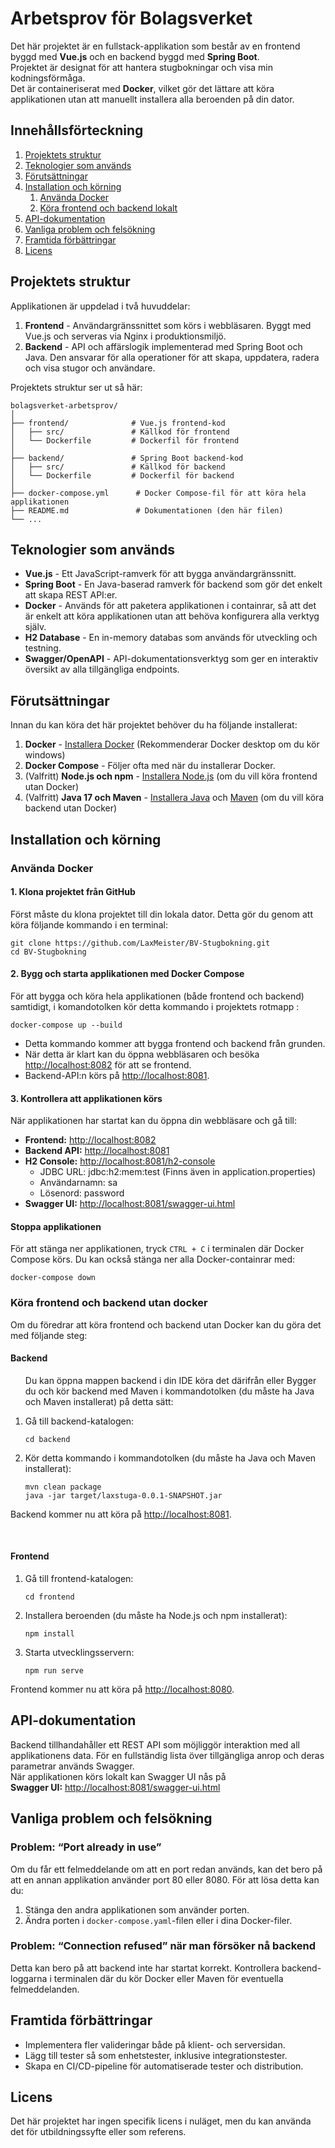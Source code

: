 <h1 id="arbetsprov-för-digg">Arbetsprov för Bolagsverket</h1>
<p>Det här projektet är en fullstack-applikation som består av en frontend byggd med <strong>Vue.js</strong> och en backend byggd med <strong>Spring Boot</strong>.<br> Projektet är designat för att hantera stugbokningar och visa min kodningsförmåga. <br>Det är containeriserat med <strong>Docker</strong>, vilket gör det lättare att köra applikationen utan att manuellt installera alla beroenden på din dator.</p>
<h2 id="innehållsförteckning">Innehållsförteckning</h2>
<ol>
<li><a href="#projektets-struktur">Projektets struktur</a></li>
<li><a href="#teknologier-som-anv%C3%A4nds">Teknologier som används</a></li>
<li><a href="#f%C3%B6ruts%C3%A4ttningar">Förutsättningar</a></li>
<li><a href="#installation-och-k%C3%B6rning">Installation och körning</a>
<ol>
<li><a href="#anv%C3%A4nda-docker">Använda Docker</a></li>
<li><a href="#k%C3%B6ra-frontend-och-backend-lokalt">Köra frontend och backend lokalt</a></li>
</ol>
</li>
<li><a href="#api-dokumentation">API-dokumentation</a></li>
<li><a href="#vanliga-problem-och-fels%C3%B6kning">Vanliga problem och felsökning</a></li>
<li><a href="#framtida-f%C3%B6rb%C3%A4ttringar">Framtida förbättringar</a></li>
<li><a href="#licens">Licens</a></li>
</ol>
<h2 id="projektets-struktur">Projektets struktur</h2>
<p>Applikationen är uppdelad i två huvuddelar:</p>
<ol>
<li><strong>Frontend</strong> - Användargränssnittet som körs i webbläsaren. Byggt med Vue.js och serveras via Nginx i produktionsmiljö.</li>
<li><strong>Backend</strong> - API och affärslogik implementerad med Spring Boot och Java. Den ansvarar för alla operationer för att skapa, uppdatera, radera och visa stugor och användare.</li>
</ol>
<p>Projektets struktur ser ut så här:</p>
<pre><code>bolagsverket-arbetsprov/
│
├── frontend/              # Vue.js frontend-kod
│   ├── src/               # Källkod för frontend
│   └── Dockerfile         # Dockerfil för frontend
│
├── backend/               # Spring Boot backend-kod
│   ├── src/               # Källkod för backend
│   └── Dockerfile         # Dockerfil för backend
│
├── docker-compose.yml      # Docker Compose-fil för att köra hela applikationen
├── README.md               # Dokumentationen (den här filen)
└── ...
</code></pre>
<h2 id="teknologier-som-används">Teknologier som används</h2>
<ul>
<li><strong>Vue.js</strong> - Ett JavaScript-ramverk för att bygga användargränssnitt.</li>
<li><strong>Spring Boot</strong> - En Java-baserad ramverk för backend som gör det enkelt att skapa REST API:er.</li>
<li><strong>Docker</strong> - Används för att paketera applikationen i containrar, så att det är enkelt att köra applikationen utan att behöva konfigurera alla verktyg själv.</li>
<li><strong>H2 Database</strong> - En in-memory databas som används för utveckling och testning.</li>
<li><strong>Swagger/OpenAPI</strong> - API-dokumentationsverktyg som ger en interaktiv översikt av alla tillgängliga endpoints.</li>
</ul>
<h2 id="förutsättningar">Förutsättningar</h2>
<p>Innan du kan köra det här projektet behöver du ha följande installerat:</p>
<ol>
<li><strong>Docker</strong>  - <a href="https://docs.docker.com/get-docker/">Installera Docker</a> (Rekommenderar Docker desktop om du kör windows)</li>
<li><strong>Docker Compose</strong> - Följer ofta med när du installerar Docker.</li>
<li>(Valfritt) <strong>Node.js och npm</strong> - <a href="https://nodejs.org/en/">Installera Node.js</a> (om du vill köra frontend utan Docker)</li>
<li>(Valfritt) <strong>Java 17 och Maven</strong> - <a href="https://www.oracle.com/java/technologies/javase-jdk17-downloads.html">Installera Java</a> och <a href="https://maven.apache.org/download.cgi">Maven</a> (om du vill köra backend utan Docker)</li>
</ol>
<h2 id="installation-och-körning">Installation och körning</h2>
<h3 id="använda-docker">Använda Docker</h3>
<h4 id="klona-projektet-från-github">1. Klona projektet från GitHub</h4>
<p>Först måste du klona projektet till din lokala dator. Detta gör du genom att köra följande kommando i en terminal:</p>
<pre class=" language-bash"><code class="prism  language-bash"><span class="token function">git</span> clone https://github.com/LaxMeister/BV-Stugbokning.git
<span class="token function">cd</span> BV-Stugbokning
</code></pre>
<h4 id="bygg-och-starta-applikationen-med-docker-compose">2. Bygg och starta applikationen med Docker Compose</h4>
<p>För att bygga och köra hela applikationen (både frontend och backend) samtidigt, i komandotolken kör detta kommando i projektets rotmapp :</p>
<pre class=" language-bash"><code class="prism  language-bash">docker-compose up --build
</code></pre>
<ul>
<li>Detta kommando kommer att bygga frontend och backend från grunden.</li>
<li>När detta är klart kan du öppna webbläsaren och besöka <a href="http://localhost">http://localhost:8082</a> för att se frontend.</li>
<li>Backend-API:n körs på <a href="http://localhost:8081">http://localhost:8081</a>.</li>
</ul>
<h4 id="kontrollera-att-applikationen-körs">3. Kontrollera att applikationen körs</h4>
<p>När applikationen har startat kan du öppna din webbläsare och gå till:</p>
<ul>
<li><strong>Frontend:</strong> <a href="http://localhost:8082">http://localhost:8082</a></li>
<li><strong>Backend API:</strong> <a href="http://localhost:8081">http://localhost:8081</a></li>
<li><strong>H2 Console:</strong> <a href="http://localhost:8081/h2-console">http://localhost:8081/h2-console</a>
<ul>
<li>JDBC URL: jdbc:h2:mem:test (Finns även in application.properties)</li>
<li>Användarnamn: sa</li>
<li>Lösenord: password</li>
</ul>
</li>
<li><strong>Swagger UI:</strong> <a href="http://localhost:8081/swagger-ui.html">http://localhost:8081/swagger-ui.html</a></li>
</ul>
<h4 id="stoppa-applikationen">Stoppa applikationen</h4>
<p>För att stänga ner applikationen, tryck <code>CTRL + C</code> i terminalen där Docker Compose körs. Du kan också stänga ner alla Docker-containrar med:</p>
<pre class=" language-bash"><code class="prism  language-bash">docker-compose down
</code></pre>
<h3 id="köra-frontend-och-backend-lokalt">Köra frontend och backend utan docker</h3>
<p>Om du föredrar att köra frontend och backend utan Docker kan du göra det med följande steg:</p>
<h4 id="backend">Backend</h4>
<ol>
<p>Du kan öppna mappen backend i din IDE köra det därifrån eller Bygger du och kör backend med Maven i kommandotolken (du måste ha Java och Maven installerat) på detta sätt:</p>
<li>
<p>Gå till backend-katalogen:</p>
<pre class=" language-bash"><code class="prism  language-bash"><span class="token function">cd</span> backend
</code></pre>
</li>
<li>
<p>Kör detta kommando i kommandotolken (du måste ha Java och Maven installerat):</p>
<pre class=" language-bash"><code class="prism  language-bash">mvn clean package
java -jar target/laxstuga-0.0.1-SNAPSHOT.jar
</code></pre>
</li>
</ol>
<p>Backend kommer nu att köra på <a href="http://localhost:8081">http://localhost:8081</a>.</p><br>

<h4 id="frontend">Frontend</h4>
<ol>
<li>
<p>Gå till frontend-katalogen:</p>
<pre class=" language-bash"><code class="prism  language-bash"><span class="token function">cd</span> frontend
</code></pre>
</li>
<li>
<p>Installera beroenden (du måste ha Node.js och npm installerat):</p>
<pre class=" language-bash"><code class="prism  language-bash"><span class="token function">npm</span> <span class="token function">install</span>
</code></pre>
</li>
<li>
<p>Starta utvecklingsservern:</p>
<pre class=" language-bash"><code class="prism  language-bash"><span class="token function">npm</span> run serve
</code></pre>
</li>
</ol>
<p>Frontend kommer nu att köra på <a href="http://localhost:8080">http://localhost:8080</a>.</p>
<h2 id="api-dokumentation">API-dokumentation</h2>
<p>Backend tillhandahåller ett REST API som möjliggör interaktion med all applikationens data. För en fullständig lista över tillgängliga anrop och deras parametrar används Swagger. <br>När applikationen körs lokalt kan Swagger UI nås på <br> <strong>Swagger UI:</strong> <a href="http://localhost:8081/swagger-ui.html">http://localhost:8081/swagger-ui.html</a>

<h2 id="vanliga-problem-och-felsökning">Vanliga problem och felsökning</h2>
<h3 id="problem-port-already-in-use">Problem: “Port already in use”</h3>
<p>Om du får ett felmeddelande om att en port redan används, kan det bero på att en annan applikation använder port 80 eller 8080. För att lösa detta kan du:</p>
<ol>
<li>Stänga den andra applikationen som använder porten.</li>
<li>Ändra porten i <code>docker-compose.yaml</code>-filen eller i dina Docker-filer.</li>
</ol>
<h3 id="problem-connection-refused-när-man-försöker-nå-backend">Problem: “Connection refused” när man försöker nå backend</h3>
<p>Detta kan bero på att backend inte har startat korrekt. Kontrollera backend-loggarna i terminalen där du kör Docker eller Maven för eventuella felmeddelanden.</p>
<h2 id="framtida-förbättringar">Framtida förbättringar</h2>
<ul>
<li>Implementera fler valideringar både på klient- och serversidan.</li>
<li>Lägg till tester så som enhetstester, inklusive integrationstester.</li>
<li>Skapa en CI/CD-pipeline för automatiserade tester och distribution.</li>
</ul>
<h2 id="licens">Licens</h2>
<p>Det här projektet har ingen specifik licens i nuläget, men du kan använda det för utbildningssyfte eller som referens.</p>
